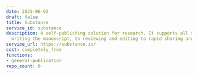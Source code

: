 ```yaml
---
date: 2022-06-02
draft: false
title: Substance
service_id: substance
description: A self-publishing solution for research. It supports all stages, from
  writing the manuscript, to reviewing and editing to rapid sharing and public discussion.
service_url: https://substance.io/
cost: completely_free
functions:
- general-publication
repo_count: 0
---
```



